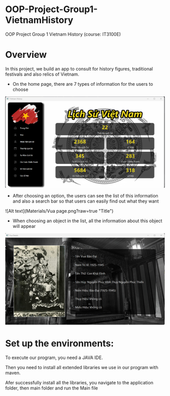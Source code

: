 # OOP-Project-Group1-VietnamHistory
OOP Project Group 1 Vietnam History (course: IT3100E)

# Overview
In this project, we build an app to consult for history figures, traditional festivals and also relics of Vietnam. <br />
<ul>
    <li>On the home page, there are 7 types of information for the users to choose</li>
</ul>

![Alt text](Materials/home.png?raw=true "Title")

<ul>
    <li>After choosing an option, the users can see the list of this information and also a search bar so that users can easily find out what they want</li>
</ul>

![Alt text](Materials/Vua page.png?raw=true "Title")

<ul>
    <li>When choosing an object in the list, all the information about this object will appear</li>
</ul>

![Alt text](Materials/vua_bao_dai.png?raw=true "Title")

# Set up the environments:

To execute our program, you need a JAVA IDE.

Then you need to install all extended libraries we use in our program with maven.

Afer successfully install all the libraries, you navigate to the application folder, then main folder and run the Main file